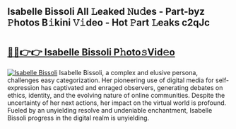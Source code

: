 ## Isabelle Bissoli All 𝙻eaked 𝙽u𝚍es - Part-byz 𝙿hotos B𝚒kini 𝚅𝚒deo - Hot 𝙿art 𝙻eaks c2qJc

# <h2><a href="http://ld0jnnv.urlbe.top/?page=Isabelle+Bissoli">🔗🔗👉👉 Isabelle Bissoli P𝚑oto𝚜Vid𝚎o</a></h2>

[![Isabelle Bissoli](https://i.imgur.com/eBuTRDB.gif)](http://ld0jnnv.urlbe.top/?page=Isabelle+Bissoli)
Isabelle Bissoli, a complex and elusive persona, challenges easy categorization. Her pioneering use of digital media for self-expression has captivated and enraged observers, generating debates on ethics, identity, and the evolving nature of online communities. Despite the uncertainty of her next actions, her impact on the virtual world is profound. Fueled by an unyielding resolve and undeniable enchantment, Isabelle Bissoli progress in the digital realm is unyielding.
